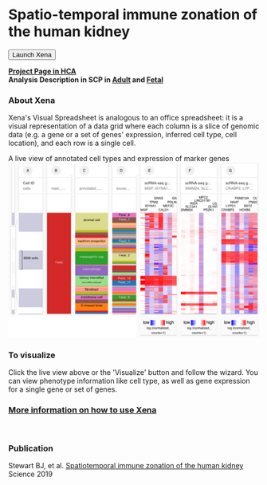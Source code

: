 # Spatio-temporal immune zonation of the human kidney

<button class="cohortButton">Launch Xena</button>

**[Project Page in HCA](https://data.humancellatlas.org/explore/projects/abe1a013-af7a-45ed-8c26-f3793c24a1f4)**
<br>
**Analysis Description in SCP in [Adult](https://singlecell.broadinstitute.org/single_cell/study/SCP761/2020-mar-spatiotemporal-adult-kidney-10x) and [Fetal](https://singlecell.broadinstitute.org/single_cell/study/SCP760/2020-mar-spatiotemporal-fetal-kidney-10x)**

### About Xena
Xena's Visual Spreadsheet is analogous to an office spreadsheet: it is a visual representation of a data grid where each column is a slice of genomic data (e.g. a gene or a set of genes' expression, inferred cell type, cell location), and each row is a single cell.

A live view of annotated cell types and expression of marker genes<br>
<a href='/?columns=%5B%7B%22width%22%3A90%2C%22columnLabel%22%3A%22%22%2C%22fieldLabel%22%3A%22main_category%22%2C%22host%22%3A%22https%3A%2F%2Fsinglecellnew.xenahubs.net%22%2C%22name%22%3A%22HCA%2FKidneySingleCellAtlas%2F10x%2Fcategory.txt%22%2C%22fields%22%3A%22main_category%22%7D%2C%7B%22width%22%3A123%2C%22columnLabel%22%3A%22%22%2C%22fieldLabel%22%3A%22annotated_cell_identity.ontology_label%22%2C%22host%22%3A%22https%3A%2F%2Fsinglecellnew.xenahubs.net%22%2C%22name%22%3A%22HCA%2FKidneySingleCellAtlas%2F10x%2Fmeta.tsv%22%2C%22fields%22%3A%22annotated_cell_identity.ontology_label%22%7D%2C%7B%22width%22%3A90%2C%22columnLabel%22%3A%22%22%2C%22fieldLabel%22%3A%22louvain_labels%22%2C%22host%22%3A%22https%3A%2F%2Fsinglecellnew.xenahubs.net%22%2C%22name%22%3A%22HCA%2FKidneySingleCellAtlas%2F10x%2Fmeta.tsv%22%2C%22fields%22%3A%22louvain_labels%22%7D%2C%7B%22width%22%3A136%2C%22columnLabel%22%3A%22scRNA-seq%20gene%20expression%20-%20Adult%20and%20Fetal%2010x%22%2C%22fieldLabel%22%3A%22MGP%2C%20ISYNA1%2C%20TPM2%2C%20GNAS%2C%20CALD1%2C%20MEF2C%2C%20PDLIM1%2C%20GATA3%22%2C%22host%22%3A%22https%3A%2F%2Fsinglecellnew.xenahubs.net%22%2C%22name%22%3A%22HCA%2FKidneySingleCellAtlas%2F10x%2FexprMatrix.tsv%22%2C%22fields%22%3A%22MGP%20ISYNA1%20TPM2%20GNAS%20CALD1%20MEF2C%20PDLIM1%20GATA3%22%7D%2C%7B%22width%22%3A136%2C%22columnLabel%22%3A%22scRNA-seq%20gene%20expression%20-%20Adult%20and%20Fetal%2010x%22%2C%22fieldLabel%22%3A%22SMIM24%2C%20SLC3A1%2C%20RIDA%2C%20LINC01781%2C%20MPC2%2C%20PDZK1%2C%20GLYATL1%2C%20LGALS2%22%2C%22host%22%3A%22https%3A%2F%2Fsinglecellnew.xenahubs.net%22%2C%22name%22%3A%22HCA%2FKidneySingleCellAtlas%2F10x%2FexprMatrix.tsv%22%2C%22fields%22%3A%22SMIM24%20SLC3A1%20RIDA%20LINC01781%20MPC2%20PDZK1%20GLYATL1%20LGALS2%22%7D%2C%7B%22width%22%3A136%2C%22columnLabel%22%3A%22scRNA-seq%20gene%20expression%20-%20Adult%20and%20Fetal%2010x%22%2C%22fieldLabel%22%3A%22CRABP2%2C%20LYPD1%2C%20NNAT%2C%20FAM213A%2C%20HOXB6%2C%20BST2%2C%20ITM2C%2C%20CLTA%22%2C%22host%22%3A%22https%3A%2F%2Fsinglecellnew.xenahubs.net%22%2C%22name%22%3A%22HCA%2FKidneySingleCellAtlas%2F10x%2FexprMatrix.tsv%22%2C%22fields%22%3A%22CRABP2%20LYPD1%20NNAT%20FAM213A%20HOXB6%20BST2%20ITM2C%20CLTA%22%7D%5D&heatmap=%7B%22showWelcome%22%3Afalse%2C%22mode%22%3A%22heatmap%22%7D'><img src="https://github.com/ucscXena/cohortMetaData/raw/master/cohort_HCA%20Kidney%20Single%20Cell%20Atlas/HCA%20Kidney%20Single%20Cell%20Atlas.png" width="800px"></a>

### To visualize
Click the live view above or the 'Visualize' button and follow the wizard. You can view phenotype information like cell type, as well as gene expression for a single gene or set of genes.

### [More information on how to use Xena](https://ucsc-xena.gitbook.io/project/tutorials/hca-tutorial)

<br>

### Publication
Stewart BJ, et al. [Spatiotemporal immune zonation of the human kidney](https://www.ncbi.nlm.nih.gov/pubmed/31604275) Science 2019

<br>
